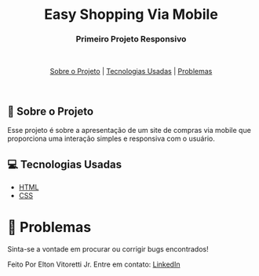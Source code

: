 <h1 align="center">Easy Shopping Via Mobile</h1>

<h3 align="center">
  Primeiro Projeto Responsivo
</h3>

<br>

<p align="center">
  <a href="shopping-cart-sobre-o-projeto">Sobre o Projeto</a> | 
  <a href="#computer-tecnologias">Tecnologias Usadas</a> | 
  <a href="#bug-problemas">Problemas</a>
</p>

<br>

## :shopping_cart: Sobre o Projeto

Esse projeto é sobre a apresentação de um site de compras via mobile que proporciona uma interação simples e responsiva com o usuário.
<br>

## :computer: Tecnologias Usadas

- [HTML](https://www.w3schools.com/html/)
- [CSS](https://www.w3schools.com/css/)


# :bug: Problemas

Sinta-se a vontade em procurar ou corrigir bugs encontrados!

Feito Por Elton Vitoretti Jr. Entre em contato: [LinkedIn](www.linkedin.com/in/elton-vitoretti-jr)
